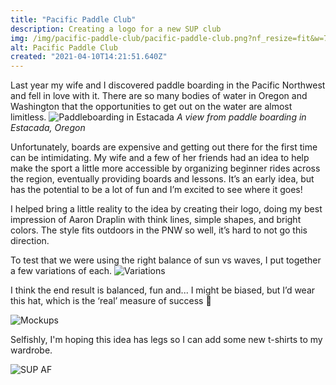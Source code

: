 ```yaml
---
title: "Pacific Paddle Club"
description: Creating a logo for a new SUP club
img: /img/pacific-paddle-club/pacific-paddle-club.png?nf_resize=fit&w=751&h=563
alt: Pacific Paddle Club
created: "2021-04-10T14:21:51.640Z"
---
```

Last year my wife and I discovered paddle boarding in the Pacific Northwest and fell in love with it. There are so many bodies of water in Oregon and Washington that the opportunities to get out on the water are almost limitless. 
![Paddleboarding in Estacada](/img/pacific-paddle-club/estacada.jpg?nf_resize=fit&w=751&h=796)
*A view from paddle boarding in Estacada, Oregon*

Unfortunately, boards are expensive and getting out there for the first time can be intimidating. My wife and a few of her friends had an idea to help make the sport a little more accessible by organizing beginner rides across the region, eventually providing boards and lessons. It’s an early idea, but has the potential to be a lot of fun and I’m excited to see where it goes!

I helped bring a little reality to the idea by creating their logo, doing my best impression of Aaron Draplin with think lines, simple shapes, and bright colors. The style fits outdoors in the PNW so well, it’s hard to not go this direction.

To test that we were using the right balance of sun vs waves, I put together a few variations of each.
![Variations](/img/pacific-paddle-club/ppc-variations.jpg?nf_resize=fit&w=751&h=563)

I think the end result is balanced, fun and... I might be biased, but I’d wear this hat, which is the ‘real’ measure of success 🤪

![Mockups](/img/pacific-paddle-club/mockups.jpg?nf_resize=fit&w=751&h=563)

Selfishly, I'm hoping this idea has legs so I can add some new t-shirts to my wardrobe.

![SUP AF](/img/pacific-paddle-club/sup-af.png?nf_resize=fit&w=751&h=563)